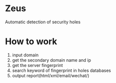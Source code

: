 # Zeus
Automatic detection of security holes

# How to work
1. input domain
2. get the secondary domain name and ip
3. get the server fingerprint
4. search keyword of fingerprint in holes databases
5. output report(html/xml/email/wechat/)
